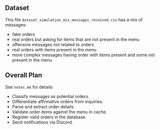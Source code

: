 
## Dataset
This file `dataset_simulation_mix_messages_received.csv` has a mix of messages:
- fake orders
- real orders but asking for items that are not present in the menu
- offensive messages not related to orders
- real orders with items present in the menu
- more complex messages having order with items present and some not present in the menu

## Overall Plan
See `notes.md` for details:
- Classify messages as potential orders.
- Differentiate affirmative orders from inquiries.
- Parse and extract order details.
- Validate order items against the menu in cache.
- Register valid orders in the database.
- Send notifications via Discord.
